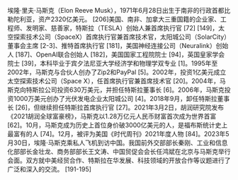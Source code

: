 埃隆·里夫·马斯克（Elon Reeve Musk），1971年6月28日出生于南非的行政首都比勒陀利亚，资产2320亿美元。 [206]美国、南非、加拿大三重国籍的企业家、工程师、发明家、慈善家，特斯拉（TESLA）创始人兼首席执行官 [72] [149]，太空探索技术公司（SpaceX）首席执行官兼首席技术官，太阳城公司（SolarCity）董事会主席 [2-3]、推特首席执行官 [181]，美国神经连接公司（Neuralink）创始人 [187]、OpenAI联合创始人 [182]，美国国家工程院院士 [94]，英国皇家学会院士 [39]，本科毕业于宾夕法尼亚大学经济学和物理学双专业 [1]。1995年至2002年，马斯克与合伙人创办了Zip2和PayPal [5]。2002年，投资1亿美元成立太空探索技术公司（Space X），任首席执行官兼首席技术官 [20]。2004年，马斯克向特斯拉公司投资630万美元，并担任特斯拉董事长 [6]。2006年，马斯克投资1000万美元创办了光伏发电企业太阳城公司 [4]。2018年9月，卸任特斯拉董事长 [26]，但继续担任特斯拉首席执行官 [27]。2021年3月2日，胡润研究院发布《2021胡润全球富豪榜》，马斯克以1.28万亿元人民币财富首次成为世界首富 [62]。10月，马斯克成为历史上首位身价破3000亿美元的人，是福布斯统计史上最富有的人 [74]。12月，被评为美国《时代周刊》2021年度人物 [84]。2023年5月30日，埃隆·马斯克乘私人飞机到访中国。我国前外交部部长秦刚、工业和信息化部部长金壮龙、商务部部长王文涛、中国贸促会会长任鸿斌在北京与马斯克举行会面。双方就中美经贸合作、特斯拉在华发展、科技领域的开放合作等议题进行了广泛和深入的交流。 [191-195]